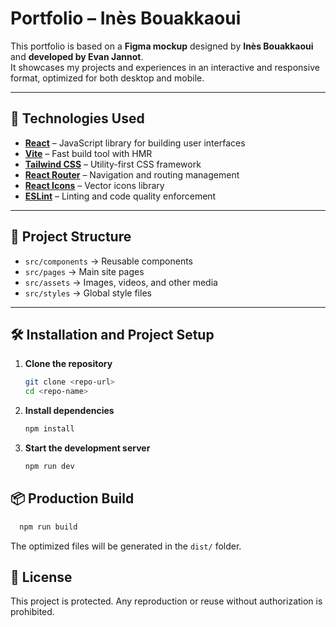 # Portfolio – Inès Bouakkaoui

This portfolio is based on a **Figma mockup** designed by **Inès Bouakkaoui** and **developed by Evan Jannot**.  
It showcases my projects and experiences in an interactive and responsive format, optimized for both desktop and mobile.

---

## 🚀 Technologies Used

- **[React](https://react.dev/)** – JavaScript library for building user interfaces
- **[Vite](https://vitejs.dev/)** – Fast build tool with HMR
- **[Tailwind CSS](https://tailwindcss.com/)** – Utility-first CSS framework
- **[React Router](https://reactrouter.com/)** – Navigation and routing management
- **[React Icons](https://react-icons.github.io/react-icons/)** – Vector icons library
- **[ESLint](https://eslint.org/)** – Linting and code quality enforcement

---

## 📂 Project Structure

- `src/components` → Reusable components
- `src/pages` → Main site pages
- `src/assets` → Images, videos, and other media
- `src/styles` → Global style files

---

## 🛠️ Installation and Project Setup

1. **Clone the repository**

   ```bash
   git clone <repo-url>
   cd <repo-name>
   ```

2. **Install dependencies**

   ```bash
   npm install
   ```

3. **Start the development server**

   ```bash
   npm run dev
   ```

## 📦 Production Build

```bash
  npm run build
```

The optimized files will be generated in the `dist/` folder.

## 📄 License

This project is protected. Any reproduction or reuse without authorization is prohibited.
